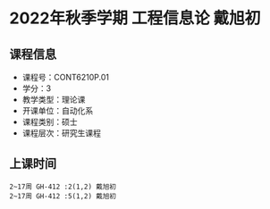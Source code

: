 # 2022年秋季学期 工程信息论 戴旭初






## 课程信息

- 课程号：CONT6210P.01
- 学分：3
- 教学类型：理论课
- 开课单位：自动化系
- 课程类别：硕士
- 课程层次：研究生课程

## 上课时间

```
2~17周 GH-412 :2(1,2) 戴旭初
2~17周 GH-412 :5(1,2) 戴旭初
```

